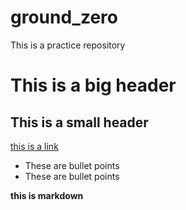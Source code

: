 # ground_zero

This is a practice repository

# This is a big header

## This is a small header

[this is a link](https://codingnomads.co)

- These are bullet points
- These are bullet points

**this is markdown**
